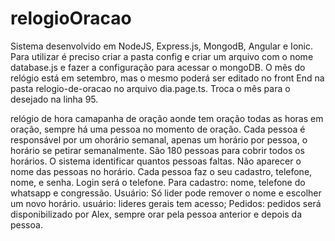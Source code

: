 # relogioOracao
Sistema desenvolvido em NodeJS, Express.js, MongodB, Angular e Ionic.
Para utilizar é preciso criar a pasta config e criar um arquivo com o nome database.js e fazer
a configuração para acessar o mongoDB.
O mês do relógio está em setembro, mas o mesmo poderá ser editado no front End na pasta relogio-de-oracao
no arquivo dia.page.ts. Troca o mês para o desejado na linha 95.

relógio de hora
camapanha de oração aonde tem oração todas as horas em oração, sempre há uma pessoa no momento de oração.
Cada pessoa é responsável por um ohorário semanal, apenas um horário por pessoa, o horário se petirar semanalmente.
São 180 pessoas para cobrir todos os horários. O sistema identificar quantos pessoas faltas.
Não aparecer o nome das pessoas no horário.
Cada pessoa faz o seu cadastro, telefone, nome, e senha. Login será o telefone.
Para cadastro: nome, telefone do whatsapp e congressão.
Usuário: Só lider pode remover o nome e escolher um novo horário.
usuário: lideres gerais tem acesso;
Pedidos: pedidos será disponibilizado por Alex, sempre orar pela pessoa anterior e depois da pessoa.



